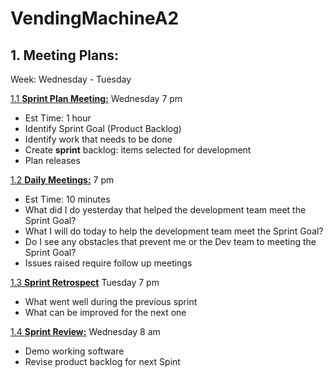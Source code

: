 # VendingMachineA2

## 1. Meeting Plans: 
Week: Wednesday - Tuesday 

<u> 1.1 **Sprint Plan Meeting:**</u> Wednesday 7 pm
  - Est Time: 1 hour
  - Identify Sprint Goal (Product Backlog)
  - Identify work that needs to be done 
  - Create **sprint** backlog: items selected for development 
  - Plan releases

<u> 1.2 **Daily Meetings:**</u> 7 pm 
  - Est Time: 10 minutes
  - What did I do yesterday that helped the development team meet the Sprint Goal?
  - What I will do today to help the development team meet the Sprint Goal?
  - Do I see any obstacles that prevent me or the Dev team to meeting the Sprint Goal? 
  - Issues raised require follow up meetings

<u> 1.3 **Sprint Retrospect**</u> Tuesday 7 pm 
- What went well during the previous sprint
- What can be improved for the next one

<u> 1.4 **Sprint Review:**</u> Wednesday 8 am  
- Demo working software 
- Revise product backlog for next Spint
